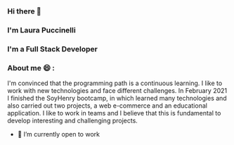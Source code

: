 ### Hi there 👋

### I'm Laura Puccinelli

### I'm a Full Stack Developer
### About me 😄 :
I'm convinced that the programming path is a continuous learning. I like to work with new technologies and face different challenges. In February 2021 I finished the SoyHenry bootcamp, in which learned many technologies and also carried out two projects, a web e-commerce and an educational application. I like to work in teams and I believe that this is fundamental to develop interesting and challenging projects.

- 🔭 I’m currently open to work


